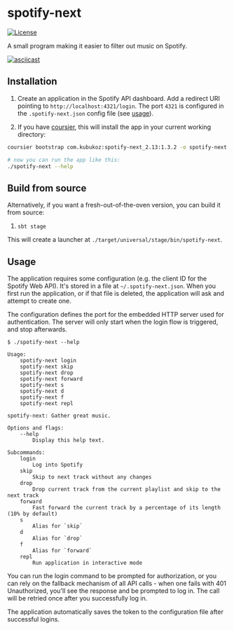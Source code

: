 # spotify-next

[![License](http://img.shields.io/:license-Apache%202-green.svg)](http://www.apache.org/licenses/LICENSE-2.0.txt)

A small program making it easier to filter out music on Spotify.

[![asciicast](demo.gif)](https://asciinema.org/a/LuppXgCyKwvpRAtO14yTh8Y2A)

## Installation

1. Create an application in the Spotify API dashboard. Add a redirect URI pointing to `http://localhost:4321/login`.
The port `4321` is configured in the `.spotify-next.json` config file (see [usage](#usage)).

1. If you have [coursier](https://get-coursier.io), this will install the app in your current working directory:

```bash
coursier bootstrap com.kubukoz:spotify-next_2.13:1.3.2 -o spotify-next

# now you can run the app like this:
./spotify-next --help
```

## Build from source

Alternatively, if you want a fresh-out-of-the-oven version, you can build it from source:

1. `sbt stage`

This will create a launcher at `./target/universal/stage/bin/spotify-next`.

## Usage

The application requires some configuration (e.g. the client ID for the Spotify Web API).
It's stored in a file at `~/.spotify-next.json`.
When you first run the application, or if that file is deleted, the application will ask and attempt to create one.

The configuration defines the port for the embedded HTTP server used for authentication. The server will only start when the login flow is triggered, and stop afterwards.

```
$ ./spotify-next --help

Usage:
    spotify-next login
    spotify-next skip
    spotify-next drop
    spotify-next forward
    spotify-next s
    spotify-next d
    spotify-next f
    spotify-next repl

spotify-next: Gather great music.

Options and flags:
    --help
        Display this help text.

Subcommands:
    login
        Log into Spotify
    skip
        Skip to next track without any changes
    drop
        Drop current track from the current playlist and skip to the next track
    forward
        Fast forward the current track by a percentage of its length (10% by default)
    s
        Alias for `skip`
    d
        Alias for `drop`
    f
        Alias for `forward`
    repl
        Run application in interactive mode
```

You can run the login command to be prompted for authorization, or you can rely on the fallback mechanism of all API calls - when one fails with 401 Unauthorized, you'll see the response and be prompted to log in. The call will be retried once after you successfully log in.

The application automatically saves the token to the configuration file after successful logins.
